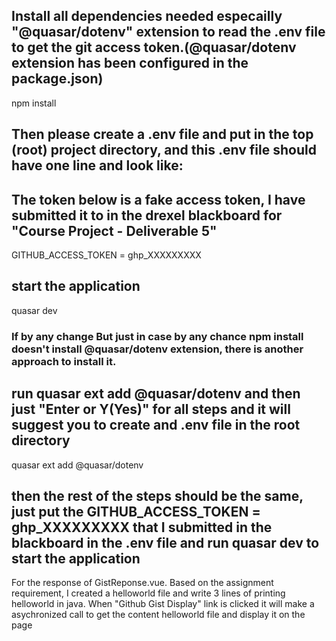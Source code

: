 ## Install all dependencies needed especailly "@quasar/dotenv" extension to read the .env file to get the git access token.(@quasar/dotenv extension has been configured in the package.json)

npm install

## Then please create a .env file and put in the top (root) project directory, and this .env file should have one line and look like:

## The token below is a fake access token, I have submitted it to in the drexel blackboard for "Course Project - Deliverable 5"

GITHUB_ACCESS_TOKEN = ghp_XXXXXXXXX

## start the application

quasar dev

### If by any change But just in case by any chance npm install doesn't install @quasar/dotenv extension, there is another approach to install it.

## run quasar ext add @quasar/dotenv and then just "Enter or Y(Yes)" for all steps and it will suggest you to create and .env file in the root directory

quasar ext add @quasar/dotenv

## then the rest of the steps should be the same, just put the GITHUB_ACCESS_TOKEN = ghp_XXXXXXXXX that I submitted in the blackboard in the .env file and run quasar dev to start the application

For the response of GistReponse.vue. Based on the assignment requirement, I created a helloworld file and write 3 lines of printing helloworld in java. When "Github Gist Display" link is clicked it will make a asychronized call to get the content helloworld file and display it on the page
